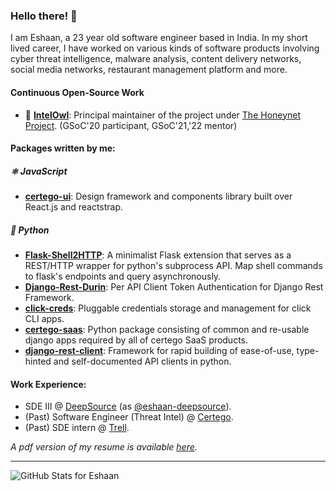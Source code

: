 ### Hello there! 👋
  
I am Eshaan, a 23 year old software engineer based in India. In my short lived career, I have worked on various kinds of software products involving cyber threat intelligence, malware analysis, content delivery networks, social media networks, restaurant management platform and more.

#### Continuous Open-Source Work
- 🦉  <a href="https://github.com/certego/IntelOwl" target="_blank">**IntelOwl**</a>: Principal maintainer of the project under <a href="https://www.honeynet.org/" target="_blank" >The Honeynet Project</a>. (GSoC'20 participant, GSoC'21,'22 mentor)

#### Packages written by me:

##### ⚛️ JavaScript
- <a target="_blank" href="https://github.com/certego/certego-ui">**certego-ui**</a>: Design framework and components library built over React.js and reactstrap.

##### 🐍 Python
- <a target="_blank" href="https://github.com/Eshaan7/Flask-Shell2HTTP">**Flask-Shell2HTTP**</a>:
A minimalist Flask extension that serves as a REST/HTTP wrapper for python's subprocess API. Map shell commands to flask's endpoints and query asynchronously. 
- <a target="_blank" href="https://github.com/Eshaan7/django-rest-durin">**Django-Rest-Durin**</a>: 
Per API Client Token Authentication for Django Rest Framework.
- <a target="_blank" href="https://github.com/Eshaan7/click-creds">**click-creds**</a>: 
Pluggable credentials storage and management for click CLI apps.
- <a target="_blank" href="https://github.com/certego/certego-saas">**certego-saas**</a>: Python package consisting of common and re-usable django apps required by all of certego SaaS products.
- <a target="_blank" href="https://github.com/certego/django-rest-client">**django-rest-client**</a>: Framework for rapid building of ease-of-use, type-hinted and self-documented API clients in python.

#### Work Experience:
- SDE III @ [DeepSource](https://deepsource.com) (as [@eshaan-deepsource](https://github.com/eshaan-deepsource)).
- (Past) Software Engineer (Threat Intel) @ [Certego](https://www.certego.net/en/).
- (Past) SDE intern @ [Trell](https://trell.co).

_A pdf version of my resume is available <a href="https://drive.google.com/file/d/1BLJXR_rFFLP7wobE-Fog363JcbH5uttQ/view" target="_blank" >here</a>._

--------

![GitHub Stats for Eshaan](https://github-readme-stats.vercel.app/api?username=eshaan7&theme=github_dark&show_icons=true)


